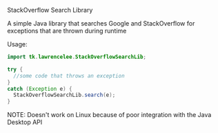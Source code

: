 StackOverflow Search Library

A simple Java library that searches Google and StackOverflow for exceptions that are thrown during runtime

Usage:

```java
import tk.lawrencelee.StackOverflowSearchLib;
```
```java
try {
  //some code that throws an exception
}
catch (Exception e) {
  StackOverflowSearchLib.search(e);
}
```
NOTE: Doesn't work on Linux because of poor integration with the Java Desktop API
